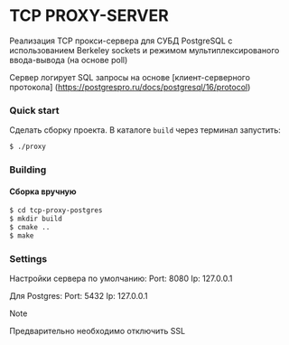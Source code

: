
# TCP PROXY-SERVER

Реализация TCP прокси-сервера для СУБД PostgreSQL с использованием Berkeley sockets и режимом мультиплексированого ввода-вывода (на основе poll)

Сервер логирует SQL запросы на основе [клиент-серверного протокола] (https://postgrespro.ru/docs/postgresql/16/protocol)  

### Quick start

Сделать сборку проекта. 
В каталоге `build` через терминал запустить:

```bash
$ ./proxy
```

### Building

#### Сборка вручную

```bash
$ cd tcp-proxy-postgres
$ mkdir build
$ cmake ..
$ make
```

### Settings

Настройки сервера по умолчанию:
Port: 8080
Ip: 127.0.0.1

Для Postgres:
Port: 5432
Ip: 127.0.0.1

> [!NOTE] 
> Предварительно необходимо отключить SSL 